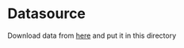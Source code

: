 # Datasource

Download data from [here](https://www.kaggle.com/petersunga/google-amazon-facebook-employee-reviews) and put it in this directory
